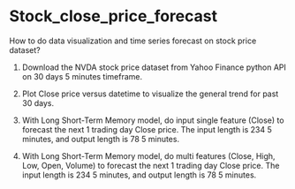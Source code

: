 # Stock_close_price_forecast

How to do data visualization and time series forecast on stock price dataset?

1. Download the NVDA stock price dataset from Yahoo Finance python API on 30 days 5 minutes timeframe.

2. Plot Close price versus datetime to visualize the general trend for past 30 days.

3. With Long Short-Term Memory model, do input single feature (Close) to forecast the next 1 trading day Close price. The input length is 234 5 minutes, and output length is 78 5 minutes.

4. With Long Short-Term Memory model, do multi features (Close, High, Low, Open, Volume) to forecast the next 1 trading day Close price. The input length is 234 5 minutes, and output length is 78 5 minutes.
